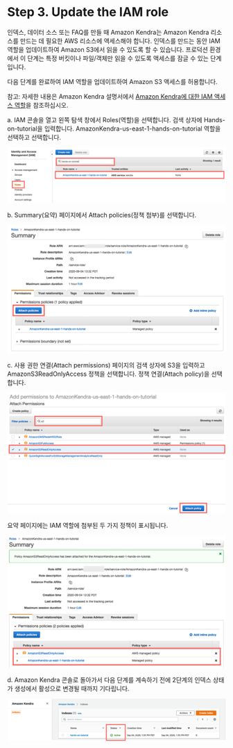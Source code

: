 # Step 3. Update the IAM role

인덱스, 데이터 소스 또는 FAQ를 만들 때 Amazon Kendra는 Amazon Kendra 리소스를 만드는 데 필요한 AWS 리소스에 액세스해야 합니다. 인덱스를 만드는 동안 IAM 역할을 업데이트하여 Amazon S3에서 읽을 수 있도록 할 수 있습니다. 프로덕션 환경에서 이 단계는 특정 버킷이나 파일/객체만 읽을 수 있도록 액세스를 잠글 수 있는 단계입니다.

다음 단계를 완료하여 IAM 역할을 업데이트하여 Amazon S3 액세스를 허용합니다.

참고: 자세한 내용은 Amazon Kendra 설명서에서 [Amazon Kendra에 대한 IAM 액세스 역할](https://docs.aws.amazon.com/kendra/latest/dg/iam-roles.html)을 참조하십시오.

a. IAM 콘솔을 열고 왼쪽 탐색 창에서 Roles(역할)을 선택합니다. 검색 상자에 Hands-on-tutorial을 입력합니다. AmazonKendra-us-east-1-hands-on-tutorial 역할을 선택하고 선택합니다.

![](<.gitbook/assets/image (9).png>)

b. Summary(요약) 페이지에서 Attach policies(정책 첨부)를 선택합니다.

![](<.gitbook/assets/image (30).png>)

c. 사용 권한 연결(Attach permissions) 페이지의 검색 상자에 S3을 입력하고 AmazonS3ReadOnlyAccess 정책을 선택합니다. 정책 연결(Attach policy)을 선택합니다.

![](<.gitbook/assets/image (22).png>)

요약 페이지에는 IAM 역할에 첨부된 두 가지 정책이 표시됩니다.

![](<.gitbook/assets/image (26).png>)

d. Amazon Kendra 콘솔로 돌아가서 다음 단계를 계속하기 전에 2단계의 인덱스 상태가 생성에서 활성으로 변경될 때까지 기다립니다.

![](<.gitbook/assets/image (1).png>)
